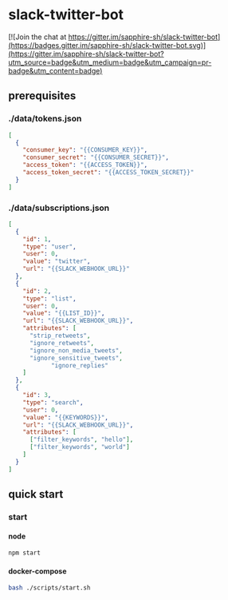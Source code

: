 # slack-twitter-bot

[![Join the chat at https://gitter.im/sapphire-sh/slack-twitter-bot](https://badges.gitter.im/sapphire-sh/slack-twitter-bot.svg)](https://gitter.im/sapphire-sh/slack-twitter-bot?utm_source=badge&utm_medium=badge&utm_campaign=pr-badge&utm_content=badge)

## prerequisites

### ./data/tokens.json

```json
[
  {
    "consumer_key": "{{CONSUMER_KEY}}",
    "consumer_secret": "{{CONSUMER_SECRET}}",
    "access_token": "{{ACCESS_TOKEN}}",
    "access_token_secret": "{{ACCESS_TOKEN_SECRET}}"
  }
]
```

### ./data/subscriptions.json

```json
[
  {
    "id": 1,
    "type": "user",
    "user": 0,
    "value": "twitter",
    "url": "{{SLACK_WEBHOOK_URL}}"
  },
  {
    "id": 2,
    "type": "list",
    "user": 0,
    "value": "{{LIST_ID}}",
    "url": "{{SLACK_WEBHOOK_URL}}",
    "attributes": [
      "strip_retweets",
      "ignore_retweets",
      "ignore_non_media_tweets",
      "ignore_sensitive_tweets",
			"ignore_replies"
    ]
  },
  {
    "id": 3,
    "type": "search",
    "user": 0,
    "value": "{{KEYWORDS}}",
    "url": "{{SLACK_WEBHOOK_URL}}",
    "attributes": [
      ["filter_keywords", "hello"],
      ["filter_keywords", "world"]
    ]
  }
]
```

## quick start

### start

#### node

```sh
npm start
```

#### docker-compose

```sh
bash ./scripts/start.sh
```
